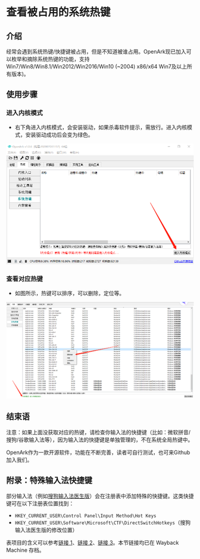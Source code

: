 # 查看被占用的系统热键

## 介绍

经常会遇到系统热键/快捷键被占用，但是不知道被谁占用。OpenArk现已加入可以枚举和摘除系统热键的功能，支持Win7/Win8/Win8.1/Win2012/Win2016/Win10 (~2004) x86/x64 Win7及以上所有版本)。

## 使用步骤

### 进入内核模式

* 右下角进入内核模式，会安装驱动，如果杀毒软件提示，需放行。进入内核模式，安装驱动成功后会变为绿色。

![](查看被占用的系统热键/1.png)

### 查看对应热键

* 如图所示，热键可以排序，可以删除，定位等。

![](查看被占用的系统热键/2.png)


## 结束语
注意：如果上面没获取对应的热键，请检查你输入法的快捷键（比如：微软拼音/搜狗/谷歌输入法等），因为输入法的快捷键是单独管理的，不在系统全局热键中。

OpenArk作为一款开源软件，功能在不断完善，读者可自行测试，也可来Github加入我们。

## 附录：特殊输入法快捷键

部分输入法（例如[搜狗输入法医生版](https://blog.csdn.net/roymno2/article/details/117019710)）会在注册表中添加特殊的快捷键。这类快捷键可在以下注册表位置找到：

- `HKEY_CURRENT_USER\Control Panel\Input Method\Hot Keys`
- `HKEY_CURRENT_USER\Software\Microsoft\CTF\DirectSwitchHotkeys`（搜狗输入法医生版的修改位置）

表项目的含义可以参考[链接 1](https://bbs.pcbeta.com/viewthread-616220-1-1.html)、[链接 2](https://wenku.baidu.com/view/18a16df5c2c708a1284ac850ad02de80d4d806b8)、[链接 3](https://www.ptt.cc/bbs/Windows/M.1445150397.A.E05.html)。本节链接均已在 Wayback Machine 存档。
